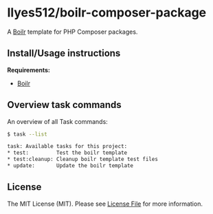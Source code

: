 # Ilyes512/boilr-composer-package

A [Boilr](https://github.com/Ilyes512/boilr) template for PHP Composer packages.

## Install/Usage instructions

**Requirements:**
- [Boilr](https://github.com/Ilyes512/boilr#installation)

## Overview task commands

An overview of all Task commands:

```bash
$ task --list

task: Available tasks for this project:
* test:         Test the boilr template
* test:cleanup: Cleanup boilr template test files
* update:       Update the boilr template
```

## License

The MIT License (MIT). Please see [License File](LICENSE) for more information.
